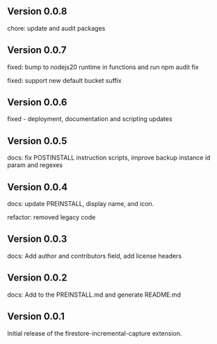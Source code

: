 ## Version 0.0.8

chore: update and audit packages


## Version 0.0.7

fixed: bump to nodejs20 runtime in functions and run npm audit fix

fixed: support new default bucket suffix

## Version 0.0.6

fixed - deployment, documentation and scripting updates

## Version 0.0.5

docs: fix POSTINSTALL instruction scripts, improve backup instance id param and regexes

## Version 0.0.4

docs: update PREINSTALL, display name, and icon.

refactor: removed legacy code

## Version 0.0.3

docs: Add author and contributors field, add license headers

## Version 0.0.2

docs: Add to the PREINSTALL.md and generate README.md

## Version 0.0.1

Initial release of the firestore-incremental-capture extension.
